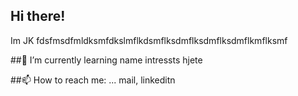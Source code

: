 ## Hi there!
Im JK fdsfmsdfmldksmfdkslmflkdsmflksdmflksdmflksdmflkmflksmf

##🌱 I’m currently learning 
name intressts hjete

##📫 How to reach me: ...
mail, linkeditn
